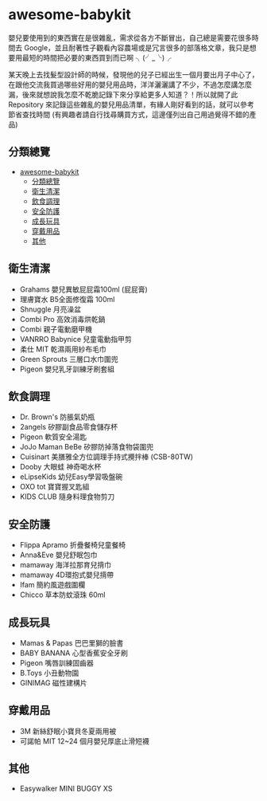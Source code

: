 # awesome-babykit
嬰兒要使用到的東西實在是很雜亂，需求從各方不斷冒出，自己總是需要花很多時間去 Google，並且耐著性子觀看內容農場或是冗言很多的部落格文章，我只是想要用最短的時間把必要的東西買到而已啊 ╮(╯_╰)╭

某天晚上去找髮型設計師的時候，發現他的兒子已經出生一個月要出月子中心了，在跟他交流我買過哪些好用的嬰兒用品時，洋洋灑灑講了不少，不過怎麼講怎麼漏，後來就想說我怎麼不乾脆記錄下來分享給更多人知道？！所以就開了此 Repository 來記錄這些雜亂的嬰兒用品清單，有緣人剛好看到的話，就可以參考節省查找時間 (有興趣者請自行找尋購買方式，這邊僅列出自己用過覺得不錯的產品)

## 分類總覽
- [awesome-babykit](#awesome-babykit)
  - [分類總覽](#分類總覽)
  - [衛生清潔](#衛生清潔)
  - [飲食調理](#飲食調理)
  - [安全防護](#安全防護)
  - [成長玩具](#成長玩具)
  - [穿戴用品](#穿戴用品)
  - [其他](#其他)

## 衛生清潔
* Grahams 嬰兒異敏屁屁霜100ml (屁屁膏)
* 理膚寶水 B5全面修復霜 100ml
* Shnuggle 月亮澡盆
* Combi Pro 高效消毒烘乾鍋
* Combi 親子電動磨甲機
* VANRRO Babynice 兒童電動指甲剪
* 柔仕 MIT 乾濕兩用紗布毛巾
* Green Sprouts 三層口水巾圍兜
* Pigeon 嬰兒乳牙訓練牙刷套組

## 飲食調理
* Dr. Brown's 防脹氣奶瓶
* 2angels 矽膠副食品零食儲存杯
* Pigeon 軟質安全湯匙
* JoJo Maman BeBe 矽膠防掉落食物袋圍兜
* Cuisinart 美膳雅全方位調理手持式攪拌棒 (CSB-80TW)
* Dooby 大眼蛙 神奇喝水杯
* eLipseKids 幼兒Easy學習吸盤碗
* OXO tot 寶寶握叉匙組
* KIDS CLUB 隨身料理食物剪刀

## 安全防護
* Flippa Apramo 折疊餐椅兒童餐椅
* Anna&Eve 嬰兒舒眠包巾
* mamaway 海洋拉那育兒揹巾
* mamaway 4D環抱式嬰兒揹帶
* Ifam 簡約風遊戲圍欄
* Chicco 草本防蚊滾珠 60ml

## 成長玩具
* Mamas & Papas 巴巴里獅的臉書
* BABY BANANA 心型香蕉安全牙刷
* Pigeon 嘴唇訓練固齒器
* B.Toys 小丑動物園
* GINIMAG 磁性建構片

## 穿戴用品
* 3M 新絲舒眠小寶貝冬夏兩用被
* 可諾帕 MIT 12~24 個月嬰兒厚底止滑短襪

## 其他
* Easywalker MINI BUGGY XS